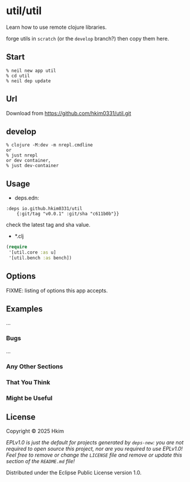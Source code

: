 # util/util

Learn how to use remote clojure libraries.

forge utils in `scratch` (or the `develop` branch?) then copy them here.


## Start

    % neil new app util
    % cd util
    % neil dep update


## Url

Download from https://github.com/hkim0331/util.git

## develop

    % clojure -M:dev -m nrepl.cmdline
    or
    % just nrepl
    or dev container,
    % just dev-container


## Usage

- deps.edn:

```
:deps io.github.hkim0331/util
    {:git/tag "v0.0.1" :git/sha "c611b0b"}}
```

check the latest tag and sha value.


- \*.clj

```clojure
(require
 '[util.core :as u]
 '[util.bench :as bench])
```


## Options

FIXME: listing of options this app accepts.

## Examples

...

### Bugs

...

### Any Other Sections
### That You Think
### Might be Useful

## License

Copyright © 2025 Hkim

_EPLv1.0 is just the default for projects generated by `deps-new`: you are not_
_required to open source this project, nor are you required to use EPLv1.0!_
_Feel free to remove or change the `LICENSE` file and remove or update this_
_section of the `README.md` file!_

Distributed under the Eclipse Public License version 1.0.

